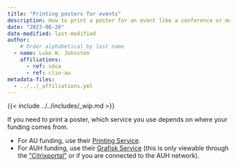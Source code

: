 ```yaml
---
title: "Printing posters for events"
description: How to print a poster for an event like a conference or meeting.
date: "2023-06-26"
date-modified: last-modified
author:
    # Order alphabetical by last name
  - name: Luke W. Johnston
    affiliations: 
      - ref: sdca
      - ref: clin-au
metadata-files: 
  - ../../_affiliations.yml
---
```


{{< include ../../includes/_wip.md >}}

If you need to print a poster, which service you use depends on where
your funding comes from.

-   For AU funding, use their [Printing
    Service](http://www.trykkeri.au.dk/en/).
-   For AUH funding, use their [Grafisk
    Service](http://auh.intranet.rm.dk/hjalp-til/kommunikation/grafik-og-layout/)
    (this is only viewable through the
    ["Citrixportal"](https://citrixportal.rm.dk) or if you are connected
    to the AUH network).
